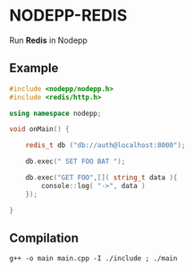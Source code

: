 # NODEPP-REDIS
Run **Redis** in Nodepp

## Example
```cpp
#include <nodepp/nodepp.h>
#include <redis/http.h>

using namespace nodepp;

void onMain() {

    redis_t db ("db://auth@localhost:8000");

    db.exec(" SET FOO BAT ");

    db.exec("GET FOO",[]( string_t data ){
        console::log( "->", data )
    });

}
```

## Compilation
`g++ -o main main.cpp -I ./include ; ./main`
